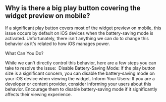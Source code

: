 ## Why is there a big play button covering the widget preview on mobile?

If a significant play button covers most of the widget preview on mobile, this issue occurs by default on iOS devices when the battery-saving mode is activated. Unfortunately, there isn't anything we can do to change this behavior as it's related to how iOS manages power.

What Can You Do?

While we can't directly control this behavior, here are a few steps you can take to resolve the issue:
​
Disable Battery-Saving Mode: If the play button size is a significant concern, you can disable the battery-saving mode on your iOS device when viewing the widget.
Inform Your Users: If you are a developer or content provider, consider informing your users about this behavior. Encourage them to disable battery-saving mode if it significantly affects their viewing experience.
